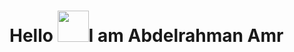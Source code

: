 
 <h1>Hello<span> <img  src="https://user-images.githubusercontent.com/77299905/191483648-c4cf1f68-88fa-4608-8350-5d91ef129c90.gif" width="50" height="50"/>I am Abdelrahman Amr</h1></span>






